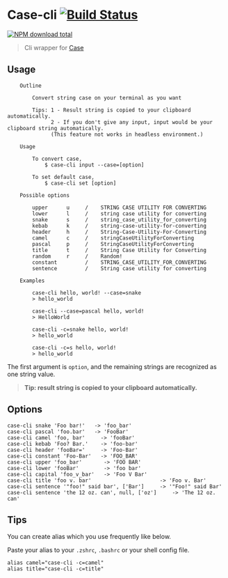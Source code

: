 # Case-cli [![Build Status](https://travis-ci.com/jopemachine/case-cli.svg?branch=main)](https://travis-ci.com/jopemachine/case-cli)

[![NPM download total](https://img.shields.io/npm/dt/case-cli)](http://badge.fury.io/js/case-cli)

> Cli wrapper for [Case](https://github.com/nbubna/Case)

## Usage

```
    Outline

        Convert string case on your terminal as you want

        Tips: 1 - Result string is copied to your clipboard automatically.
              2 - If you don't give any input, input would be your clipboard string automatically.
              (This feature not works in headless environment.)

    Usage

        To convert case,
            $ case-cli input --case=[option]

        To set default case,
            $ case-cli set [option]

    Possible options

        upper      u     /    STRING CASE UTILITY FOR CONVERTING
        lower      l     /    string case utility for converting
        snake      s     /    string_case_utility_for_converting
        kebab      k     /    string-case-utility-for-converting
        header     h     /    String-Case-Utility-For-Converting
        camel      c     /    stringCaseUtilityForConverting
        pascal     p     /    StringCaseUtilityForConverting
        title      t     /    String Case Utility for Converting
        random     r     /    Random!
        constant         /    STRING_CASE_UTILITY_FOR_CONVERTING
        sentence         /    String case utility for converting

    Examples

        case-cli hello, world! --case=snake
        > hello_world

        case-cli --case=pascal hello, world!
        > HelloWorld

        case-cli -c=snake hello, world!
        > hello_world

        case-cli -c=s hello, world!
        > hello_world
```

The first argument is `option`, and the remaining strings are recognized as one string value.

> **Tip: result string is copied to your clipboard automatically.**

## Options

```console
case-cli snake 'Foo bar!'   -> 'foo_bar'
case-cli pascal 'foo.bar'   -> 'FooBar'
case-cli camel 'foo, bar'     -> 'fooBar'
case-cli kebab 'Foo? Bar.'    -> 'foo-bar'
case-cli header 'fooBar='     -> 'Foo-Bar'
case-cli constant 'Foo-Bar'   -> 'FOO_BAR'
case-cli upper 'foo_bar'       -> 'FOO BAR'
case-cli lower 'fooBar'        -> 'foo bar'
case-cli capital 'foo_v_bar'   -> 'Foo V Bar'
case-cli title 'foo v. bar'                      -> 'Foo v. Bar'
case-cli sentence '"foo!" said bar', ['Bar']     -> '"Foo!" said Bar'
case-cli sentence 'the 12 oz. can', null, ['oz']     -> 'The 12 oz. can'
```

## Tips

You can create alias which you use frequently like below.

Paste your alias to your `.zshrc`, `.bashrc` or your shell config file.

```shell-script
alias camel="case-cli -c=camel"
alias title="case-cli -c=title"
```
